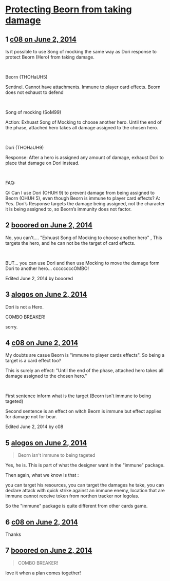 # [Protecting Beorn from taking damage](https://community.fantasyflightgames.com/topic/107755-protecting-beorn-from-taking-damage/)

## 1 [c08 on June 2, 2014](https://community.fantasyflightgames.com/topic/107755-protecting-beorn-from-taking-damage/?do=findComment&comment=1105725)

Is it possible to use Song of mocking the same way as Dori response to protect Beorn (Hero) from taking damage.

 

Beorn (THOHaUH5)

Sentinel. Cannot have attachments.
Immune to player card effects.
Beorn does not exhaust to defend

 

Song of mocking (SoM99)

Action: Exhuast Song of Mocking to choose another hero. Until the end of the phase, attached hero takes all damage assigned to the chosen hero.

 

Dori (THOHaUH9)

Response: After a hero is assigned any amount of damage, exhaust Dori to place that damage on Dori instead.

 

FAQ:

Q: Can I use Dori (OHUH 9) to prevent damage from being assigned to Beorn (OHUH 5), even though Beorn is immune to player card effects?
A: Yes. Dori’s Response targets the damage being assigned, not the character it is being assigned to, so Beorn’s immunity does not factor.

## 2 [booored on June 2, 2014](https://community.fantasyflightgames.com/topic/107755-protecting-beorn-from-taking-damage/?do=findComment&comment=1105747)

No, you can't.... "Exhuast Song of Mocking to choose another hero" , This targets the hero, and he can not be the target of card effects.

 

BUT... you can use Dori and then use Mocking to move the damage form Dori to another hero... ccccccccOMBO!

Edited June 2, 2014 by booored

## 3 [alogos on June 2, 2014](https://community.fantasyflightgames.com/topic/107755-protecting-beorn-from-taking-damage/?do=findComment&comment=1105764)

Dori is not a Hero.

COMBO BREAKER!

sorry.

## 4 [c08 on June 2, 2014](https://community.fantasyflightgames.com/topic/107755-protecting-beorn-from-taking-damage/?do=findComment&comment=1105772)

My doubts are casue Beorn is "immune to player cards effects". So being a target is a card effect too?

This is surely an effect: "Until the end of the phase, attached hero takes all damage assigned to the chosen hero."

 

First sentence inform what is the target (Beorn isn't immune to being tageted)

Second sentence is an effect on witch Beorn is immune but effect applies for damage not for bear.

Edited June 2, 2014 by c08

## 5 [alogos on June 2, 2014](https://community.fantasyflightgames.com/topic/107755-protecting-beorn-from-taking-damage/?do=findComment&comment=1105783)

> Beorn isn't immune to being tageted

Yes, he is. This is part of what the designer want in the "immune" package.

Then again, what we know is that :

you can target his resources, you can target the damages he take, you can declare attack with quick strike against an immune enemy, location that are immune cannot receive token from northen tracker nor legolas.

So the "immune" package is quite different from other cards game.

## 6 [c08 on June 2, 2014](https://community.fantasyflightgames.com/topic/107755-protecting-beorn-from-taking-damage/?do=findComment&comment=1105792)

Thanks

## 7 [booored on June 2, 2014](https://community.fantasyflightgames.com/topic/107755-protecting-beorn-from-taking-damage/?do=findComment&comment=1106384)

> COMBO BREAKER!

love it when a plan comes together!

